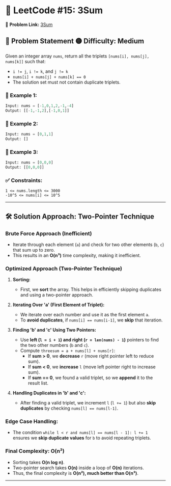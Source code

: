 # 📌 LeetCode #15: 3Sum
🔗 **Problem Link:** [3Sum](https://leetcode.com/problems/3sum/)

## 🚀 Problem Statement  🟡 **Difficulty:** Medium
Given an integer array `nums`, return all the triplets `[nums[i], nums[j], nums[k]]` such that:

- `i != j`, `i != k`, and `j != k`
- `nums[i] + nums[j] + nums[k] == 0`
- The solution set must not contain duplicate triplets.

### 🔹 Example 1:  
```python
Input: nums = [-1,0,1,2,-1,-4]
Output: [[-1,-1,2],[-1,0,1]]
```

### 🔹 Example 2:  
```python
Input: nums = [0,1,1]
Output: []
```

### 🔹 Example 3:  
```python
Input: nums = [0,0,0]
Output: [[0,0,0]]
```

### ✅ Constraints:
```
1 <= nums.length <= 3000
-10^5 <= nums[i] <= 10^5
```

---

## 🛠️ Solution Approach: Two-Pointer Technique

### **Brute Force Approach (Inefficient)**
- Iterate through each element (`a`) and check for two other elements (`b`, `c`) that sum up to zero.
- This results in an **O(n³)** time complexity, making it inefficient.

### **Optimized Approach (Two-Pointer Technique)**

1. **Sorting:**  
   - First, we **sort** the array. This helps in efficiently skipping duplicates and using a two-pointer approach.
  
2. **Iterating Over 'a' (First Element of Triplet):**  
   - We iterate over each number and use it as the first element `a`.  
   - To **avoid duplicates**, if `nums[i] == nums[i-1]`, we **skip** that iteration.

3. **Finding 'b' and 'c' Using Two Pointers:**  
   - Use **left (`l = i + 1`) and right (`r = len(nums) - 1`)** pointers to find the two other numbers (`b` and `c`).
   - Compute `threesum = a + nums[l] + nums[r]`:
     - If **sum > 0**, we **decrease** `r` (move right pointer left to reduce sum).
     - If **sum < 0**, we **increase** `l` (move left pointer right to increase sum).
     - If **sum == 0**, we found a valid triplet, so we **append** it to the result list.

4. **Handling Duplicates in 'b' and 'c':**  
   - After finding a valid triplet, we increment `l` (`l += 1`) but also **skip duplicates** by checking `nums[l] == nums[l-1]`.

### **Edge Case Handling:**  
- The condition `while l < r and nums[l] == nums[l - 1]: l += 1` ensures we **skip duplicate values** for `b` to avoid repeating triplets.

### **Final Complexity: O(n²)**
- Sorting takes **O(n log n)**.
- Two-pointer search takes **O(n)** inside a loop of **O(n)** iterations.
- Thus, the final complexity is **O(n²), much better than O(n³)**.

---
